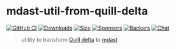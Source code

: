 # mdast-util-from-quill-delta

[![GitHub CI](https://github.com/syntax-tree/mdast-util-from-quill-delta/workflows/CI/badge.svg)](https://github.com/syntax-tree/mdast-util-from-quill-delta/actions)
[![Downloads](https://img.shields.io/npm/dm/mdast-util-from-quill-delta.svg)](https://www.npmjs.com/package/mdast-util-from-quill-delta)
[![Size](https://img.shields.io/bundlephobia/minzip/mdast-util-from-quill-delta.svg)](https://bundlephobia.com/result?p=mdast-util-from-quill-delta)
[![Sponsors](https://opencollective.com/unified/sponsors/badge.svg)](https://opencollective.com/unified)
[![Backers](https://opencollective.com/unified/backers/badge.svg)](https://opencollective.com/unified)
[![Chat](https://img.shields.io/badge/join%20the%20community-on%20spectrum-7b16ff.svg)](https://spectrum.chat/unified/syntax-tree)

> utility to transform [Quill delta](https://github.com/quilljs/delta) to [mdast](https://github.com/syntax-tree/mdast)
